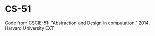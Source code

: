 CS-51
=====

Code from CSCIE-51: "Abstraction and Design in computation," 2014. Harvard University EXT
